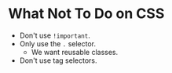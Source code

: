 # What Not To Do on CSS

- Don't use `!important`.
- Only use the `.` selector.
  - We want reusable classes.
- Don't use tag selectors.

